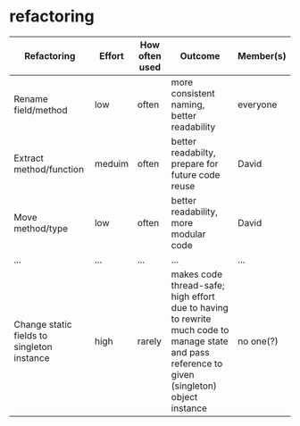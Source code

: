 # refactoring
|Refactoring                               |Effort|How often used|Outcome                                         |Member(s)|
|------------------------------------------|------|--------------|------------------------------------------------|---------|
|Rename field/method                       |low   |often         |more consistent naming, better readability      |everyone |
|Extract method/function                   |meduim|often         |better readabilty, prepare for future code reuse|David    |
|Move method/type                          |low   |often         |better readability, more modular code           |David    |
|...                                       |...   |...           |...                                             |...      |
|Change static fields to singleton instance|high  |rarely        |makes code thread-safe; high effort due to having to rewrite much code to manage state and pass reference to given (singleton) object instance|no one(?)|
